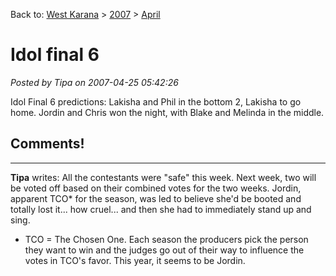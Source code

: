 Back to: [West Karana](/posts/westkarana.md) > [2007](/posts/2007/westkarana.md) > [April](./westkarana.md)
# Idol final 6

*Posted by Tipa on 2007-04-25 05:42:26*

Idol Final 6 predictions: Lakisha and Phil in the bottom 2, Lakisha to go home. Jordin and Chris won the night, with Blake and Melinda in the middle.
## Comments!

---

**Tipa** writes: All the contestants were "safe" this week. Next week, two will be voted off based on their combined votes for the two weeks. Jordin, apparent TCO* for the season, was led to believe she'd be booted and totally lost it... how cruel... and then she had to immediately stand up and sing.

* TCO = The Chosen One. Each season the producers pick the person they want to win and the judges go out of their way to influence the votes in TCO's favor. This year, it seems to be Jordin.

